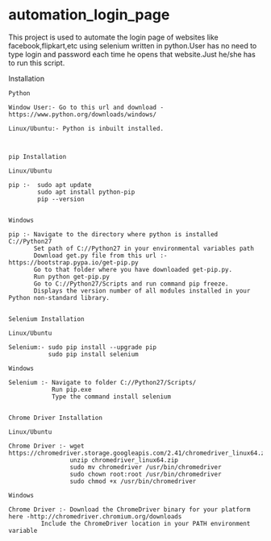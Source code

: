 # automation_login_page
This project is used to automate the login page of websites like facebook,flipkart,etc using selenium written in python.User has no need to type login and password each time he opens that website.Just he/she has to run this script.


Installation

	Python

	Window User:- Go to this url and download -https://www.python.org/downloads/windows/

	Linux/Ubuntu:- Python is inbuilt installed.



	pip Installation

	Linux/Ubuntu

	pip :-  sudo apt update              
	        sudo apt install python-pip
	        pip --version


	Windows

	pip :- Navigate to the directory where python is installed C://Python27
	       Set path of C://Python27 in your environmental variables path
	       Download get.py file from this url :- https://bootstrap.pypa.io/get-pip.py
	       Go to that folder where you have downloaded get-pip.py.
	       Run python get-pip.py
	       Go to C://Python27/Scripts and run command pip freeze.
	       Displays the version number of all modules installed in your Python non-standard library.


	Selenium Installation

	Linux/Ubuntu 

	Selenium:- sudo pip install --upgrade pip
	           sudo pip install selenium

	Windows

	Selenium :- Navigate to folder C://Python27/Scripts/
				Run pip.exe
				Type the command install selenium


	Chrome Driver Installation

	Linux/Ubuntu

	Chrome Driver :- wget https://chromedriver.storage.googleapis.com/2.41/chromedriver_linux64.zip
					 unzip chromedriver_linux64.zip
					 sudo mv chromedriver /usr/bin/chromedriver
					 sudo chown root:root /usr/bin/chromedriver
					 sudo chmod +x /usr/bin/chromedriver

	Windows

	Chrome Driver :- Download the ChromeDriver binary for your platform here -http://chromedriver.chromium.org/downloads
			 Include the ChromeDriver location in your PATH environment variable
   
